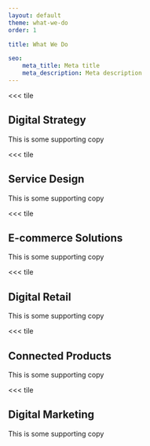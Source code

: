 ```yaml
---
layout: default
theme: what-we-do
order: 1

title: What We Do

seo:
    meta_title: Meta title
    meta_description: Meta description
---
```


<<< tile
## Digital **Strategy**
This is some supporting copy
>>>

<<< tile
## Service **Design**
This is some supporting copy
>>>

<<< tile
## E-commerce **Solutions**
This is some supporting copy
>>>

<<< tile
## Digital **Retail**
This is some supporting copy
>>>

<<< tile
## Connected **Products**
This is some supporting copy
>>>

<<< tile
## Digital **Marketing**
This is some supporting copy
>>>
